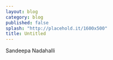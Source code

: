 ```yaml
---
layout: blog
category: blog
published: false
splash: "http://placehold.it/1600x500"
title: Untitled
---
```


Sandeepa Nadahalli	